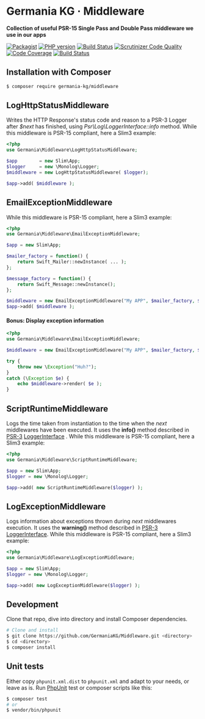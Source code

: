 # Germania KG · Middleware

**Collection of useful PSR-15 Single Pass and Double Pass middleware we use in our apps**

[![Packagist](https://img.shields.io/packagist/v/germania-kg/middleware.svg?style=flat)](https://packagist.org/packages/germania-kg/middleware)
[![PHP version](https://img.shields.io/packagist/php-v/germania-kg/middleware.svg)](https://packagist.org/packages/germania-kg/middleware)
[![Build Status](https://img.shields.io/travis/GermaniaKG/Middleware.svg?label=Travis%20CI)](https://travis-ci.org/GermaniaKG/Middleware)
[![Scrutinizer Code Quality](https://scrutinizer-ci.com/g/GermaniaKG/Middleware/badges/quality-score.png?b=master)](https://scrutinizer-ci.com/g/GermaniaKG/Middleware/?branch=master)
[![Code Coverage](https://scrutinizer-ci.com/g/GermaniaKG/Middleware/badges/coverage.png?b=master)](https://scrutinizer-ci.com/g/GermaniaKG/Middleware/?branch=master)
[![Build Status](https://scrutinizer-ci.com/g/GermaniaKG/Middleware/badges/build.png?b=master)](https://scrutinizer-ci.com/g/GermaniaKG/Middleware/build-status/master)



## Installation with Composer

```bash
$ composer require germania-kg/middleware
```



## LogHttpStatusMiddleware

Writes the HTTP Response's status code and reason to a PSR-3 Logger after *$next* has finished, using *Psr\Log\LoggerInterface::info* method. While this middleware is PSR-15 compliant, here a Slim3 example:

```php
<?php
use Germania\Middleware\LogHttpStatusMiddleware;

$app        = new Slim\App;
$logger     = new \Monolog\Logger;
$middleware = new LogHttpStatusMiddleware( $logger);

$app->add( $middleware );
```



## EmailExceptionMiddleware

While this middleware is PSR-15 compliant, here a Slim3 example:

```php
<?php
use Germania\Middleware\EmailExceptionMiddleware;

$app = new Slim\App;

$mailer_factory = function() {
	return Swift_Mailer::newInstance( ... );
};

$message_factory = function() {
	return Swift_Message::newInstance();
};

$middleware = new EmailExceptionMiddleware("My APP", $mailer_factory, $message_factory);
$app->add( $middleware );
```

#### Bonus: Display exception information 

```php
<?php
use Germania\Middleware\EmailExceptionMiddleware;

$middleware = new EmailExceptionMiddleware("My APP", $mailer_factory, $message_factory);

try {
	throw new \Exception("Huh?");
}
catch (\Exception $e) {
	echo $middleware->render( $e );
}
```






## ScriptRuntimeMiddleware

Logs the time taken from instantiation to the time when the _next_ middlewares have been executed. It uses the **info()** method described in [PSR-3](https://github.com/php-fig/fig-standards/blob/master/accepted/PSR-3-logger-interface.md) [LoggerInterface](https://github.com/php-fig/fig-standards/blob/master/accepted/PSR-3-logger-interface.md#3-psrlogloggerinterface) . While this middleware is PSR-15 compliant, here a Slim3 example:


```php
<?php
use Germania\Middleware\ScriptRuntimeMiddleware;

$app = new Slim\App;
$logger = new \Monolog\Logger;

$app->add( new ScriptRuntimeMiddleware($logger) );
```



## LogExceptionMiddleware


Logs information about exceptions thrown during _next_ middlewares execution. It uses the **warning()** method described in [PSR-3](https://github.com/php-fig/fig-standards/blob/master/accepted/PSR-3-logger-interface.md) [LoggerInterface](https://github.com/php-fig/fig-standards/blob/master/accepted/PSR-3-logger-interface.md#3-psrlogloggerinterface). While this middleware is PSR-15 compliant, here a Slim3 example:

```php
<?php
use Germania\Middleware\LogExceptionMiddleware;

$app = new Slim\App;
$logger = new \Monolog\Logger;

$app->add( new LogExceptionMiddleware($logger) );
```



## Development

Clone that repo, dive into directory and install Composer dependencies. 

```bash
# Clone and install
$ git clone https://github.com/GermaniaKG/Middleware.git <directory>
$ cd <directory>
$ composer install
```

## Unit tests

Either copy `phpunit.xml.dist` to `phpunit.xml` and adapt to your needs, or leave as is. Run [PhpUnit](https://phpunit.de/) test or composer scripts like this:

```bash
$ composer test
# or
$ vendor/bin/phpunit
```
